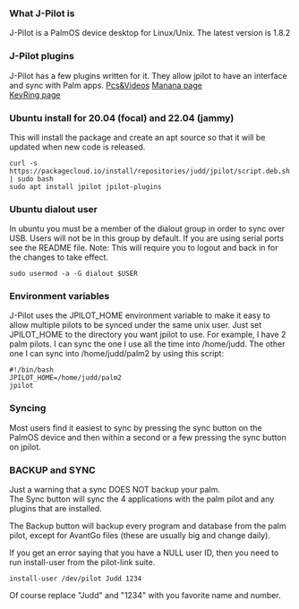 ### What J-Pilot is
J-Pilot is a PalmOS device desktop for Linux/Unix.  The latest version is 1.8.2
### J-Pilot plugins
J-Pilot has a few plugins written for it.  They allow jpilot to have an interface and sync with Palm apps.
[Pcs&Videos](https://github.com/danbodoh/picsnvideos-jpilot)
[Manana page](http://bill.sexton.tripod.com/download.htm)  
[KeyRing page](http://gnukeyring.sourceforge.net)

### Ubuntu install for 20.04 (focal) and 22.04 (jammy)
This will install the package and create an apt source so that it will be updated when new code is released.
```shell
curl -s https://packagecloud.io/install/repositories/judd/jpilot/script.deb.sh | sudo bash
sudo apt install jpilot jpilot-plugins
```

### Ubuntu dialout user
In ubuntu you must be a member of the dialout group in order to sync over USB.  Users will not be in this group by default.  If you are using serial ports see the README file.
Note: This will require you to logout and back in for the changes to take effect.
```shell
sudo usermod -a -G dialout $USER
```
### Environment variables
J-Pilot uses the JPILOT_HOME environment variable to make it easy to allow multiple pilots to be synced under the same unix user.  Just set JPILOT_HOME to the directory you want jpilot to use.  For example, I have 2 palm pilots.  I can sync the one I use all the time into /home/judd.  The other one I can sync into /home/judd/palm2 by using this script:
```shell
#!/bin/bash
JPILOT_HOME=/home/judd/palm2
jpilot
```
### Syncing
Most users find it easiest to sync by pressing the sync button on the PalmOS device and then within a second or a few pressing the sync button on jpilot.

### BACKUP and SYNC
Just a warning that a sync DOES NOT backup your palm.  
The Sync button will sync the 4 applications with the palm pilot and any plugins that are installed.  
  
The Backup button will backup every program and database from the palm pilot, except for AvantGo files (these are usually big and change daily).  
  
If you get an error saying that you have a NULL user ID, then you need to run install-user from the pilot-link suite.  
```shell
install-user /dev/pilot Judd 1234
```
Of course replace "Judd" and "1234" with you favorite name and number.

